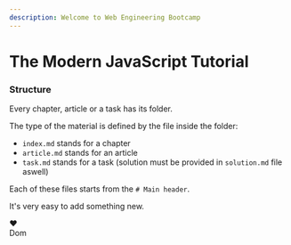 ```yaml
---
description: Welcome to Web Engineering Bootcamp
---
```


# The Modern JavaScript Tutorial

### Structure

Every chapter, article or a task has its folder.

The type of the material is defined by the file inside the folder:

* `index.md` stands for a chapter
* `article.md` stands for an article
* `task.md` stands for a task \(solution must be provided in `solution.md` file aswell\)

Each of these files starts from the `# Main header`.

It's very easy to add something new.

♥  
Dom

